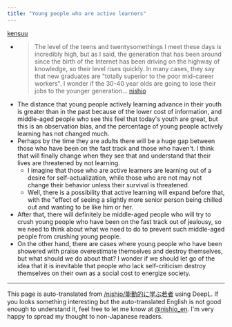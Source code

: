 ```yaml
---
title: "Young people who are active learners"
---
```


[kensuu](https://twitter.com/kensuu/status/919184741898657792)
- > The level of the teens and twentysomethings I meet these days is incredibly high, but as I said, the generation that has been around since the birth of the Internet has been driving on the highway of knowledge, so their level rises quickly. In many cases, they say that new graduates are "totally superior to the poor mid-career workers". I wonder if the 30-40 year olds are going to lose their jobs to the younger generation...
[nishio](https://twitter.com/nishio/status/919498732533530624)
- The distance that young people actively learning advance in their youth is greater than in the past because of the lower cost of information, and middle-aged people who see this feel that today's youth are great, but this is an observation bias, and the percentage of young people actively learning has not changed much.
- Perhaps by the time they are adults there will be a huge gap between those who have been on the fast track and those who haven't. I think that will finally change when they see that and understand that their lives are threatened by not learning.
    - I imagine that those who are active learners are learning out of a desire for self-actualization, while those who are not may not change their behavior unless their survival is threatened.
    - Well, there is a possibility that active learning will expand before that, with the "effect of seeing a slightly more senior person being chilled out and wanting to be like him or her.
- After that, there will definitely be middle-aged people who will try to crush young people who have been on the fast track out of jealousy, so we need to think about what we need to do to prevent such middle-aged people from crushing young people.
- On the other hand, there are cases where young people who have been showered with praise overestimate themselves and destroy themselves, but what should we do about that? I wonder if we should let go of the idea that it is inevitable that people who lack self-criticism destroy themselves on their own as a social cost to energize society.
---
This page is auto-translated from [/nishio/能動的に学ぶ若者](https://scrapbox.io/nishio/能動的に学ぶ若者) using DeepL. If you looks something interesting but the auto-translated English is not good enough to understand it, feel free to let me know at [@nishio_en](https://twitter.com/nishio_en). I'm very happy to spread my thought to non-Japanese readers.